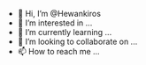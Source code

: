 - 👋 Hi, I’m @Hewankiros
- 👀 I’m interested in ...
- 🌱 I’m currently learning ...
- 💞️ I’m looking to collaborate on ...
- 📫 How to reach me ...

<!---
Hewankiros/Hewankiros is a ✨ special ✨ repository because its `README.md` (this file) appears on your GitHub profile.
You can click the Preview link to take a look at your changes.
--->

